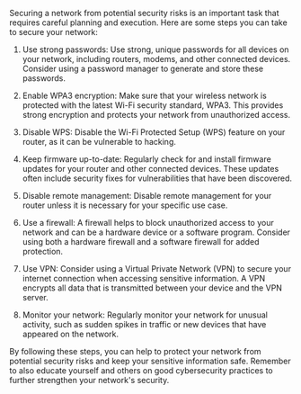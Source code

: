 
<p>Securing a network from potential security risks is an important task that requires careful planning and execution. Here are some steps you can take to secure your network:</p>
<ol>
<li>

<p>Use strong passwords: Use strong, unique passwords for all devices on your network, including routers, modems, and other connected devices. Consider using a password manager to generate and store these passwords.</p>
</li>
<li>
<p>Enable WPA3 encryption: Make sure that your wireless network is protected with the latest Wi-Fi security standard, WPA3. This provides strong encryption and protects your network from unauthorized access.</p>
</li>
<li>
<p>Disable WPS: Disable the Wi-Fi Protected Setup (WPS) feature on your router, as it can be vulnerable to hacking.</p>
</li>
<li>
<p>Keep firmware up-to-date: Regularly check for and install firmware updates for your router and other connected devices. These updates often include security fixes for vulnerabilities that have been discovered.</p>
</li>
<li>
<p>Disable remote management: Disable remote management for your router unless it is necessary for your specific use case.</p>
</li>
<li>
<p>Use a firewall: A firewall helps to block unauthorized access to your network and can be a hardware device or a software program. Consider using both a hardware firewall and a software firewall for added protection.</p>
</li>
<li>
<p>Use VPN: Consider using a Virtual Private Network (VPN) to secure your internet connection when accessing sensitive information. A VPN encrypts all data that is transmitted between your device and the VPN server.</p>
</li>
<li>
<p>Monitor your network: Regularly monitor your network for unusual activity, such as sudden spikes in traffic or new devices that have appeared on the network.</p>
</li>
</ol>
<p>By following these steps, you can help to protect your network from potential security risks and keep your sensitive information safe. Remember to also educate yourself and others on good cybersecurity practices to further strengthen your network's security.</p>
